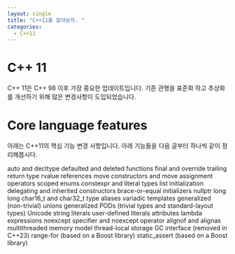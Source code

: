 ```yaml
---
layout: single
title: "C++11을 알아보자. "
categories:
  - C++11
---
```


# C++ 11

C++ 11은 C++ 98 이후 가장 중요한 업데이트입니다. 
기존 관행을 표준화 하고 추상화를 개선하기 위해 많은 변경사항이 도입되었습니다. 

# Core language features

아래는 C++11의 핵심 기능 변경 사항입니다.
아래 기능들을 다음 글부터 하나씩 같이 정리해봅시다. 

auto and decltype
defaulted and deleted functions
final and override
trailing return type
rvalue references
move constructors and move assignment operators
scoped enums
constexpr and literal types
list initialization
delegating and inherited constructors
brace-or-equal initializers
nullptr
long long
char16_t and char32_t
type aliases
variadic templates
generalized (non-trivial) unions
generalized PODs (trivial types and standard-layout types)
Unicode string literals
user-defined literals
attributes
lambda expressions
noexcept specifier and noexcept operator
alignof and alignas
multithreaded memory model
thread-local storage
GC interface (removed in C++23)
range-for (based on a Boost library)
static_assert (based on a Boost library)
